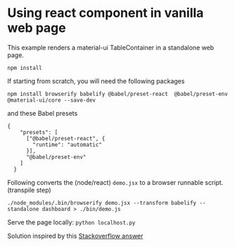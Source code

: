 # Using react component in vanilla web page

This example renders a material-ui TableContainer in a standalone web page.


```
npm install
```

If starting from scratch, you will need the following packages

```
npm install browserify babelify @babel/preset-react  @babel/preset-env  @material-ui/core --save-dev   
```

and these Babel presets
```
{
    "presets": [
      ["@babel/preset-react", {
        "runtime": "automatic"
      }],
      "@babel/preset-env"
    ]
  }
```

Following converts the (node/react) `demo.jsx` to a browser runnable script. (transpile step)

```
./node_modules/.bin/browserify demo.jsx --transform babelify --standalone dashboard > ./bin/demo.js
```

Serve the page locally: `python localhost.py`

Solution inspired by this [Stackoverflow answer](https://stackoverflow.com/a/59559861/488802)